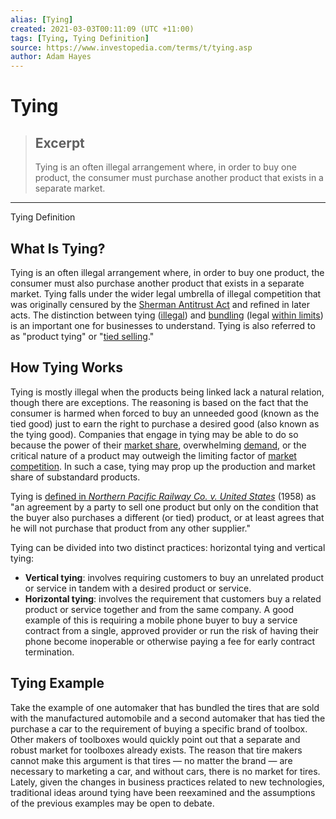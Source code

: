 ```yaml
---
alias: [Tying]
created: 2021-03-03T00:11:09 (UTC +11:00)
tags: [Tying, Tying Definition]
source: https://www.investopedia.com/terms/t/tying.asp
author: Adam Hayes
---
```


# Tying

> ## Excerpt
> Tying is an often illegal arrangement where, in order to buy one product, the consumer must purchase another product that exists in a separate market.

---

Tying Definition
## What Is Tying?

Tying is an often illegal arrangement where, in order to buy one product, the consumer must also purchase another product that exists in a separate market. Tying falls under the wider legal umbrella of illegal competition that was originally censured by the [Sherman Antitrust Act](https://www.investopedia.com/terms/s/sherman-antiturst-act.asp) and refined in later acts. The distinction between tying ([illegal](http://www.duhaime.org/LegalDictionary/T/TiedSelling.aspx)) and [bundling](https://www.investopedia.com/terms/b/bundling.asp) (legal [within limits](https://www.justice.gov/atr/chapter-5-antitrust-issues-tying-and-bundling-intellectual-property-rights)) is an important one for businesses to understand. Tying is also referred to as "product tying" or "[tied selling](https://www.investopedia.com/terms/t/tiedselling.asp)."

## How Tying Works

Tying is mostly illegal when the products being linked lack a natural relation, though there are exceptions. The reasoning is based on the fact that the consumer is harmed when forced to buy an unneeded good (known as the tied good) just to earn the right to purchase a desired good (also known as the tying good). Companies that engage in tying may be able to do so because the power of their [market share](https://www.investopedia.com/terms/m/marketshare.asp), overwhelming [demand](https://www.investopedia.com/terms/d/demand.asp), or the critical nature of a product may outweigh the limiting factor of [market competition](https://www.investopedia.com/terms/p/perfectcompetition.asp). In such a case, tying may prop up the production and market share of substandard products.

Tying is [defined in _Northern Pacific Railway Co. v. United States_](https://www.law.cornell.edu/supremecourt/text/356/1#fn4) (1958) as "an agreement by a party to sell one product but only on the condition that the buyer also purchases a different (or tied) product, or at least agrees that he will not purchase that product from any other supplier."

Tying can be divided into two distinct practices: horizontal tying and vertical tying:

-   **Vertical tying**: involves requiring customers to buy an unrelated product or service in tandem with a desired product or service.
-   **Horizontal tying**: involves the requirement that customers buy a related product or service together and from the same company. A good example of this is requiring a mobile phone buyer to buy a service contract from a single, approved provider or run the risk of having their phone become inoperable or otherwise paying a fee for early contract termination.

## Tying Example

Take the example of one automaker that has bundled the tires that are sold with the manufactured automobile and a second automaker that has tied the purchase a car to the requirement of buying a specific brand of toolbox. Other makers of toolboxes would quickly point out that a separate and robust market for toolboxes already exists. The reason that tire makers cannot make this argument is that tires — no matter the brand — are necessary to marketing a car, and without cars, there is no market for tires. Lately, given the changes in business practices related to new technologies, traditional ideas around tying have been reexamined and the assumptions of the previous examples may be open to debate.
